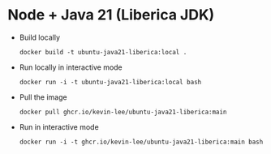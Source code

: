 # Node + Java 21 (Liberica JDK)

* Build locally
  ```shell
  docker build -t ubuntu-java21-liberica:local .
  ```

* Run locally in interactive mode
  ```shell
  docker run -i -t ubuntu-java21-liberica:local bash
  ```

* Pull the image
  ```shell
  docker pull ghcr.io/kevin-lee/ubuntu-java21-liberica:main
  ```

* Run in interactive mode
  ```shell
  docker run -i -t ghcr.io/kevin-lee/ubuntu-java21-liberica:main bash
  ```

